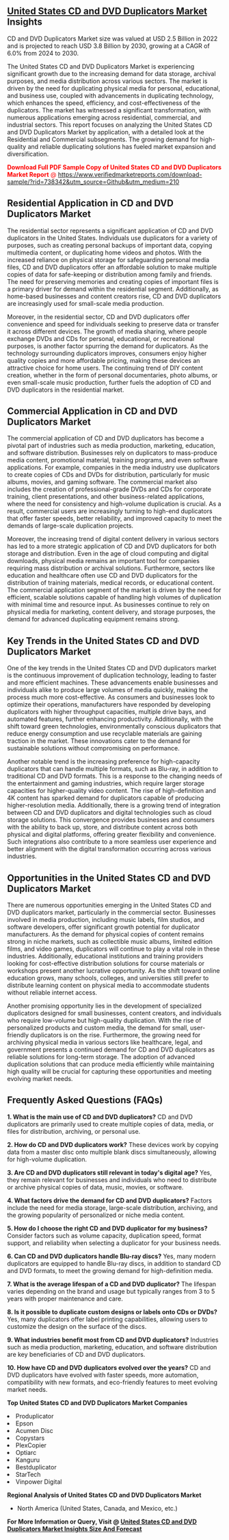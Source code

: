<h2><a href="https://www.verifiedmarketreports.com/download-sample/?rid=738342&amp;utm_source=Github&amp;utm_medium=210" target="_blank">United States CD and DVD Duplicators Market</a> Insights</h2><p>CD and DVD Duplicators Market size was valued at USD 2.5 Billion in 2022 and is projected to reach USD 3.8 Billion by 2030, growing at a CAGR of 6.0% from 2024 to 2030.</p><p><p>The United States CD and DVD Duplicators Market is experiencing significant growth due to the increasing demand for data storage, archival purposes, and media distribution across various sectors. The market is driven by the need for duplicating physical media for personal, educational, and business use, coupled with advancements in duplicating technology, which enhances the speed, efficiency, and cost-effectiveness of the duplicators. The market has witnessed a significant transformation, with numerous applications emerging across residential, commercial, and industrial sectors. This report focuses on analyzing the United States CD and DVD Duplicators Market by application, with a detailed look at the Residential and Commercial subsegments. The growing demand for high-quality and reliable duplicating solutions has fueled market expansion and diversification.<p><span class=""><span style="color: #ff0000;"><strong>Download Full PDF Sample Copy of United States CD and DVD Duplicators Market Report</strong> @ </span><a href="https://www.verifiedmarketreports.com/download-sample/?rid=738342&amp;utm_source=Github&amp;utm_medium=210" target="_blank">https://www.verifiedmarketreports.com/download-sample/?rid=738342&amp;utm_source=Github&amp;utm_medium=210</a></span></p></p><h2>Residential Application in CD and DVD Duplicators Market</h2><p>The residential sector represents a significant application of CD and DVD duplicators in the United States. Individuals use duplicators for a variety of purposes, such as creating personal backups of important data, copying multimedia content, or duplicating home videos and photos. With the increased reliance on physical storage for safeguarding personal media files, CD and DVD duplicators offer an affordable solution to make multiple copies of data for safe-keeping or distribution among family and friends. The need for preserving memories and creating copies of important files is a primary driver for demand within the residential segment. Additionally, as home-based businesses and content creators rise, CD and DVD duplicators are increasingly used for small-scale media production.<p>Moreover, in the residential sector, CD and DVD duplicators offer convenience and speed for individuals seeking to preserve data or transfer it across different devices. The growth of media sharing, where people exchange DVDs and CDs for personal, educational, or recreational purposes, is another factor spurring the demand for duplicators. As the technology surrounding duplicators improves, consumers enjoy higher quality copies and more affordable pricing, making these devices an attractive choice for home users. The continuing trend of DIY content creation, whether in the form of personal documentaries, photo albums, or even small-scale music production, further fuels the adoption of CD and DVD duplicators in the residential market.</p><h2>Commercial Application in CD and DVD Duplicators Market</h2><p>The commercial application of CD and DVD duplicators has become a pivotal part of industries such as media production, marketing, education, and software distribution. Businesses rely on duplicators to mass-produce media content, promotional material, training programs, and even software applications. For example, companies in the media industry use duplicators to create copies of CDs and DVDs for distribution, particularly for music albums, movies, and gaming software. The commercial market also includes the creation of professional-grade DVDs and CDs for corporate training, client presentations, and other business-related applications, where the need for consistency and high-volume duplication is crucial. As a result, commercial users are increasingly turning to high-end duplicators that offer faster speeds, better reliability, and improved capacity to meet the demands of large-scale duplication projects.<p>Moreover, the increasing trend of digital content delivery in various sectors has led to a more strategic application of CD and DVD duplicators for both storage and distribution. Even in the age of cloud computing and digital downloads, physical media remains an important tool for companies requiring mass distribution or archival solutions. Furthermore, sectors like education and healthcare often use CD and DVD duplicators for the distribution of training materials, medical records, or educational content. The commercial application segment of the market is driven by the need for efficient, scalable solutions capable of handling high volumes of duplication with minimal time and resource input. As businesses continue to rely on physical media for marketing, content delivery, and storage purposes, the demand for advanced duplicating equipment remains strong.</p><h2>Key Trends in the United States CD and DVD Duplicators Market</h2><p>One of the key trends in the United States CD and DVD duplicators market is the continuous improvement of duplication technology, leading to faster and more efficient machines. These advancements enable businesses and individuals alike to produce large volumes of media quickly, making the process much more cost-effective. As consumers and businesses look to optimize their operations, manufacturers have responded by developing duplicators with higher throughput capacities, multiple drive bays, and automated features, further enhancing productivity. Additionally, with the shift toward green technologies, environmentally conscious duplicators that reduce energy consumption and use recyclable materials are gaining traction in the market. These innovations cater to the demand for sustainable solutions without compromising on performance.<p>Another notable trend is the increasing preference for high-capacity duplicators that can handle multiple formats, such as Blu-ray, in addition to traditional CD and DVD formats. This is a response to the changing needs of the entertainment and gaming industries, which require larger storage capacities for higher-quality video content. The rise of high-definition and 4K content has sparked demand for duplicators capable of producing higher-resolution media. Additionally, there is a growing trend of integration between CD and DVD duplicators and digital technologies such as cloud storage solutions. This convergence provides businesses and consumers with the ability to back up, store, and distribute content across both physical and digital platforms, offering greater flexibility and convenience. Such integrations also contribute to a more seamless user experience and better alignment with the digital transformation occurring across various industries.</p><h2>Opportunities in the United States CD and DVD Duplicators Market</h2><p>There are numerous opportunities emerging in the United States CD and DVD duplicators market, particularly in the commercial sector. Businesses involved in media production, including music labels, film studios, and software developers, offer significant growth potential for duplicator manufacturers. As the demand for physical copies of content remains strong in niche markets, such as collectible music albums, limited edition films, and video games, duplicators will continue to play a vital role in these industries. Additionally, educational institutions and training providers looking for cost-effective distribution solutions for course materials or workshops present another lucrative opportunity. As the shift toward online education grows, many schools, colleges, and universities still prefer to distribute learning content on physical media to accommodate students without reliable internet access.<p>Another promising opportunity lies in the development of specialized duplicators designed for small businesses, content creators, and individuals who require low-volume but high-quality duplication. With the rise of personalized products and custom media, the demand for small, user-friendly duplicators is on the rise. Furthermore, the growing need for archiving physical media in various sectors like healthcare, legal, and government presents a continued demand for CD and DVD duplicators as reliable solutions for long-term storage. The adoption of advanced duplication solutions that can produce media efficiently while maintaining high quality will be crucial for capturing these opportunities and meeting evolving market needs.</p><h2>Frequently Asked Questions (FAQs)</h2><p><strong>1. What is the main use of CD and DVD duplicators?</strong> CD and DVD duplicators are primarily used to create multiple copies of data, media, or files for distribution, archiving, or personal use.</p><p><strong>2. How do CD and DVD duplicators work?</strong> These devices work by copying data from a master disc onto multiple blank discs simultaneously, allowing for high-volume duplication.</p><p><strong>3. Are CD and DVD duplicators still relevant in today's digital age?</strong> Yes, they remain relevant for businesses and individuals who need to distribute or archive physical copies of data, music, movies, or software.</p><p><strong>4. What factors drive the demand for CD and DVD duplicators?</strong> Factors include the need for media storage, large-scale distribution, archiving, and the growing popularity of personalized or niche media content.</p><p><strong>5. How do I choose the right CD and DVD duplicator for my business?</strong> Consider factors such as volume capacity, duplication speed, format support, and reliability when selecting a duplicator for your business needs.</p><p><strong>6. Can CD and DVD duplicators handle Blu-ray discs?</strong> Yes, many modern duplicators are equipped to handle Blu-ray discs, in addition to standard CD and DVD formats, to meet the growing demand for high-definition media.</p><p><strong>7. What is the average lifespan of a CD and DVD duplicator?</strong> The lifespan varies depending on the brand and usage but typically ranges from 3 to 5 years with proper maintenance and care.</p><p><strong>8. Is it possible to duplicate custom designs or labels onto CDs or DVDs?</strong> Yes, many duplicators offer label printing capabilities, allowing users to customize the design on the surface of the discs.</p><p><strong>9. What industries benefit most from CD and DVD duplicators?</strong> Industries such as media production, marketing, education, and software distribution are key beneficiaries of CD and DVD duplicators.</p><p><strong>10. How have CD and DVD duplicators evolved over the years?</strong> CD and DVD duplicators have evolved with faster speeds, more automation, compatibility with new formats, and eco-friendly features to meet evolving market needs.</p></p><p><strong>Top United States CD and DVD Duplicators Market Companies</strong></p><div data-test-id=""><p><li>Produplicator</li><li> Epson</li><li> Acumen Disc</li><li> Copystars</li><li> PlexCopier</li><li> Optiarc</li><li> Kanguru</li><li> Bestduplicator</li><li> StarTech</li><li> Vinpower Digital</li></p><div><strong>Regional Analysis of&nbsp;United States CD and DVD Duplicators Market</strong></div><ul><li dir="ltr"><p dir="ltr">North America&nbsp;(United States, Canada, and Mexico, etc.)</p></li></ul><p><strong>For More Information or Query, Visit @&nbsp;</strong><strong><a href="https://www.verifiedmarketreports.com/product/cd-and-dvd-duplicators-market/?utm_source=Github&amp;utm_medium=210" target="_blank">United States CD and DVD Duplicators Market Insights Size And Forecast</a></strong></p></div>
